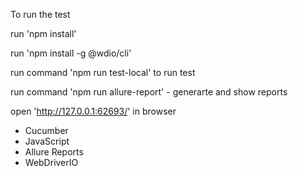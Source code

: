 To run the test

run 'npm install'

run 'npm install -g @wdio/cli'

run command 'npm run test-local' to run test

run command 'npm run allure-report' - generarte and show reports

open 'http://127.0.0.1:62693/' in browser


* Cucumber
* JavaScript
* Allure Reports
* WebDriverIO
